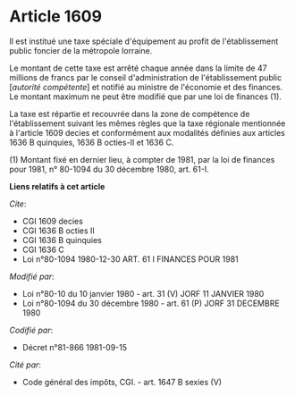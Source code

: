 # Article 1609

Il est institué une taxe spéciale d'équipement au profit de l'établissement public foncier de la métropole lorraine.

Le montant de cette taxe est arrêté chaque année dans la limite de 47 millions de francs par le conseil d'administration de
l'établissement public [*autorité compétente*] et notifié au ministre de l'économie et des finances. Le montant maximum ne
peut être modifié que par une loi de finances (1).

La taxe est répartie et recouvrée dans la zone de compétence de l'établissement suivant les mêmes règles que la taxe
régionale mentionnée à l'article 1609 decies et conformément aux modalités définies aux articles 1636 B quinquies, 1636 B
octies-II et 1636 C.

(1) Montant fixé en dernier lieu, à compter de 1981, par la loi de finances pour 1981, n° 80-1094 du 30 décembre 1980, art.
61-I.

**Liens relatifs à cet article**

_Cite_:

  - CGI 1609 decies
  - CGI 1636 B octies II
  - CGI 1636 B quinquies
  - CGI 1636 C
  - Loi n°80-1094 1980-12-30 ART. 61 I FINANCES POUR 1981

_Modifié par_:

  - Loi n°80-10 du 10 janvier 1980 - art. 31 (V) JORF 11 JANVIER 1980
  - Loi n°80-1094 du 30 décembre 1980 - art. 61 (P) JORF 31 DECEMBRE 1980

_Codifié par_:

  - Décret n°81-866 1981-09-15

_Cité par_:

  - Code général des impôts, CGI. - art. 1647 B sexies (V)
